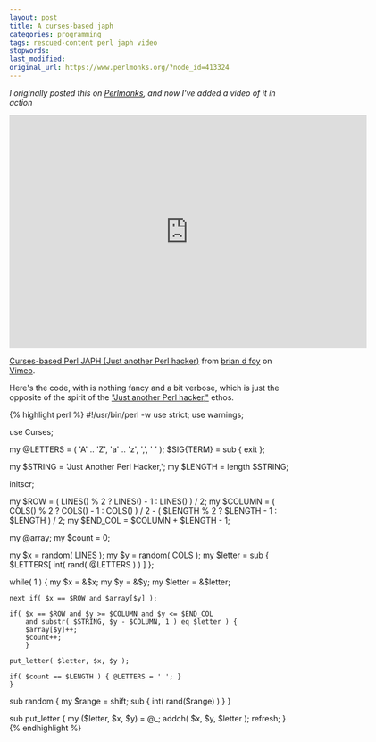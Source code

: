 ```yaml
---
layout: post
title: A curses-based japh
categories: programming
tags: rescued-content perl japh video
stopwords:
last_modified:
original_url: https://www.perlmonks.org/?node_id=413324
---
```


*I originally posted this on [Perlmonks](https://www.perlmonks.org/?node_id=413324),
and now I've added a video of it in action*

<!--more-->

<iframe src="https://player.vimeo.com/video/387975820" width="640" height="417" frameborder="0" allow="autoplay; fullscreen" allowfullscreen></iframe>
<p><a href="https://vimeo.com/387975820">Curses-based Perl JAPH (Just another Perl hacker)</a> from <a href="https://vimeo.com/briandfoy">brian d foy</a> on <a href="https://vimeo.com">Vimeo</a>.</p>

Here's the code, with is nothing fancy and a bit verbose, which is just
the opposite of the spirit of the ["Just another Perl hacker,"](https://en.wikipedia.org/wiki/Just_another_Perl_hacker) ethos.

{% highlight perl %}
#!/usr/bin/perl -w
use strict;
use warnings;

use Curses;

my @LETTERS = ( 'A' .. 'Z', 'a' .. 'z', ',', ' ' );
$SIG{TERM} = sub { exit };

my $STRING = 'Just Another Perl Hacker,';
my $LENGTH = length $STRING;

initscr;

my $ROW    = ( LINES() % 2 ? LINES() - 1 : LINES() ) / 2;
my $COLUMN = ( COLS() % 2 ? COLS() - 1 : COLS() ) / 2 -
	( $LENGTH % 2 ? $LENGTH - 1 : $LENGTH ) / 2;
my $END_COL = $COLUMN + $LENGTH - 1;

my @array;
my $count = 0;

my $x = random( LINES );
my $y = random( COLS );
my $letter = sub { $LETTERS[ int( rand( @LETTERS ) ) ] };

while( 1 ) {
	my $x      = &$x;
	my $y      = &$y;
	my $letter = &$letter;

	next if( $x == $ROW and $array[$y] );

	if( $x == $ROW and $y >= $COLUMN and $y <= $END_COL
		and substr( $STRING, $y - $COLUMN, 1 ) eq $letter ) {
		$array[$y]++;
		$count++;
		}

	put_letter( $letter, $x, $y );

	if( $count == $LENGTH ) { @LETTERS = ' '; }
	}

sub random {
	my $range = shift;
	sub { int( rand($range) ) }
	}

sub put_letter {
	my ($letter, $x, $y) = @_;
	addch( $x, $y, $letter );
	refresh;
	}
{% endhighlight %}
